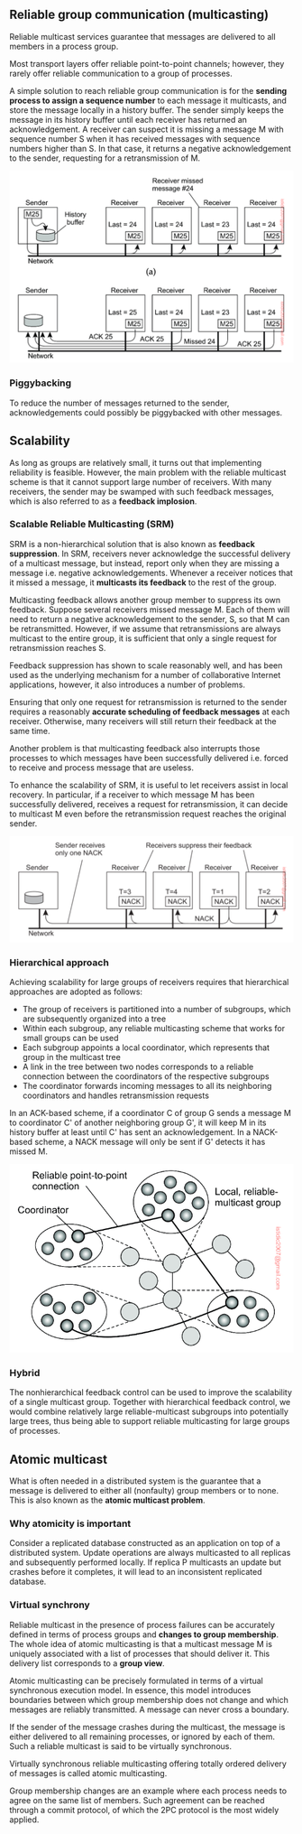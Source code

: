 ## Reliable group communication (multicasting)

Reliable multicast services guarantee that messages are delivered to all members in a process group.

Most transport layers offer reliable point-to-point channels; however, they rarely offer reliable communication to a group of processes.

A simple solution to reach reliable group communication is for the **sending process to assign a sequence number** to each message it multicasts, and store the message locally in a history buffer. The sender simply keeps the message in its history buffer until each receiver has returned an acknowledgement. A receiver can suspect it is missing a message M with sequence number S when it has received messages with sequence numbers higher than S. In that case, it returns a negative acknowledgement to the sender, requesting for a retransmission of M.

<img src="../assets/reliable-multicasting.png">

### Piggybacking

To reduce the number of messages returned to the sender, acknowledgements could possibly be piggybacked with other messages.

## Scalability

As long as groups are relatively small, it turns out that implementing reliability is feasible. However, the main problem with the reliable multicast scheme is that it cannot support large number of receivers. With many receivers, the sender may be swamped with such feedback messages, which is also referred to as a **feedback implosion**.

### Scalable Reliable Multicasting (SRM)

SRM is a non-hierarchical solution that is also known as **feedback suppression**. In SRM, receivers never acknowledge the successful delivery of a multicast message, but instead, report only when they are missing a message i.e. negative acknowledgements. Whenever a receiver notices that it missed a message, it **multicasts its feedback** to the rest of the group.

Multicasting feedback allows another group member to suppress its own feedback. Suppose several receivers missed message M. Each of them will need to return a negative acknowledgement to the sender, S, so that M can be retransmitted. However, if we assume that retransmissions are always multicast to the entire group, it is sufficient that only a single request for retransmission reaches S.

Feedback suppression has shown to scale reasonably well, and has been used as the underlying mechanism for a number of collaborative Internet applications, however, it also introduces a number of problems.

Ensuring that only one request for retransmission is returned to the sender requires a reasonably **accurate scheduling of feedback messages** at each receiver. Otherwise, many receivers will still return their feedback at the same time.

Another problem is that multicasting feedback also interrupts those processes to which messages have been successfully delivered i.e. forced to receive and process message that are useless.

To enhance the scalability of SRM, it is useful to let receivers assist in local recovery. In particular, if a receiver to which message M has been successfully delivered, receives a request for retransmission, it can decide to multicast M even before the retransmission request reaches the original sender.

<img src="../assets/SRM.png">

### Hierarchical approach

Achieving scalability for large groups of receivers requires that hierarchical approaches are adopted as follows:

- The group of receivers is partitioned into a number of subgroups, which are subsequently organized into a tree
- Within each subgroup, any reliable multicasting scheme that works for small groups can be used
- Each subgroup appoints a local coordinator, which represents that group in the multicast tree
- A link in the tree between two nodes corresponds to a reliable connection between the coordinators of the respective subgroups
- The coordinator forwards incoming messages to all its neighboring coordinators and handles retransmission requests

In an ACK-based scheme, if a coordinator C of group G sends a message M to coordinator C' of another neighboring group G', it will keep M in its history buffer at least until C' has sent an acknowledgement. In a NACK-based scheme, a NACK message will only be sent if G' detects it has missed M.

<img src="../assets/hierarchical-multicasting.png">

### Hybrid

The nonhierarchical feedback control can be used to improve the scalability of a single multicast group. Together with hierarchical feedback control, we would combine relatively large reliable-multicast subgroups into potentially large trees, thus being able to support reliable multicasting for large groups of processes.

## Atomic multicast

What is often needed in a distributed system is the guarantee that a message is delivered to either all (nonfaulty) group members or to none. This is also known as the **atomic multicast problem**.

### Why atomicity is important

Consider a replicated database constructed as an application on top of a distributed system. Update operations are always multicasted to all replicas and subsequently performed locally. If replica P multicasts an update but crashes before it completes, it will lead to an inconsistent replicated database.

### Virtual synchrony

Reliable multicast in the presence of process failures can be accurately defined in terms of process groups and **changes to group membership**. The whole idea of atomic multicasting is that a multicast message M is uniquely associated with a list of processes that should deliver it. This delivery list corresponds to a **group view**.

Atomic multicasting can be precisely formulated in terms of a virtual synchronous execution model. In essence, this model introduces boundaries between which group membership does not change and which messages are reliably transmitted. A message can never cross a boundary.

If the sender of the message crashes during the multicast, the message is either delivered to all remaining processes, or ignored by each of them. Such a reliable multicast is said to be virtually synchronous.

Virtually synchronous reliable multicasting offering totally ordered delivery of messages is called atomic multicasting.

Group membership changes are an example where each process needs to agree on the same list of members. Such agreement can be reached through a commit protocol, of which the 2PC protocol is the most widely applied.

